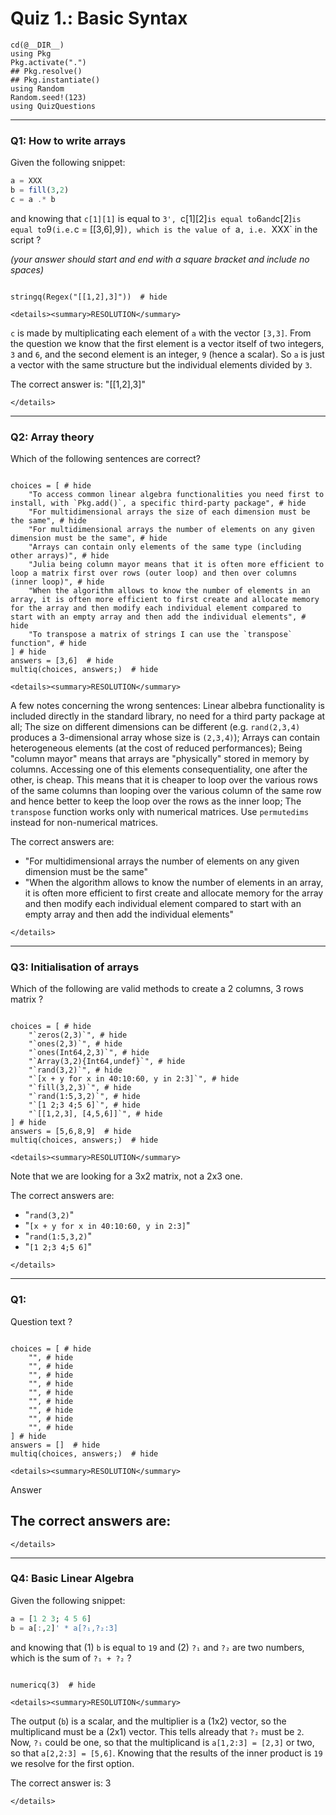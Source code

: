 # Quiz 1.: Basic Syntax

```@setup q0105
cd(@__DIR__)    
using Pkg      
Pkg.activate(".")  
## Pkg.resolve()   
## Pkg.instantiate()
using Random
Random.seed!(123)
using QuizQuestions
```

--------------------------------------------------------------------------------
### Q1: How to write arrays 

Given the following snippet:

```julia
a = XXX
b = fill(3,2)
c = a .* b
```

and knowing that `c[1][1]` is equal to `3', `c[1][2]` is equal to `6` and `c[2]` is equal to `9` (i.e. `c = [[3,6],9]`), which is the value of `a`, i.e. `XXX` in the script ?

_(your answer should start and end with a square bracket and include no spaces)_

```@example q0105

stringq(Regex("[[1,2],3]"))  # hide

```

```@raw html
<details><summary>RESOLUTION</summary>
```

`c` is made by multiplicating each element of `a` with the vector `[3,3]`. From the question we know that the first element is a vector itself of two integers, `3` and `6`, and the second element is an integer, `9` (hence a scalar). So `a` is just a vector with the same structure but the individual elements divided by `3`.

The correct answer is: "[[1,2],3]"

```@raw html
</details>
```

--------------------------------------------------------------------------------
### Q2: Array theory

Which of the following sentences are correct?

```@example q0105

choices = [ # hide
    "To access common linear algebra functionalities you need first to install, with `Pkg.add()`, a specific third-party package", # hide
    "For multidimensional arrays the size of each dimension must be the same", # hide
    "For multidimensional arrays the number of elements on any given dimension must be the same", # hide
    "Arrays can contain only elements of the same type (including other arrays)", # hide
    "Julia being column mayor means that it is often more efficient to loop a matrix first over rows (outer loop) and then over columns (inner loop)", # hide
    "When the algorithm allows to know the number of elements in an array, it is often more efficient to first create and allocate memory for the array and then modify each individual element compared to start with an empty array and then add the individual elements", # hide
    "To transpose a matrix of strings I can use the `transpose` function", # hide
] # hide
answers = [3,6]  # hide
multiq(choices, answers;)  # hide

```

```@raw html
<details><summary>RESOLUTION</summary>
```

A few notes concerning the wrong sentences: Linear albebra functionality is included directly in the standard library, no need for a third party package at all; The size on different dimensions can be different (e.g. `rand(2,3,4)` produces a 3-dimensional array whose size is `(2,3,4)`); Arrays can contain heterogeneous elements (at the cost of reduced performances); Being "column mayor" means that arrays are "physically" stored in memory by columns. Accessing one of this elements consequentiality, one after the other, is cheap. This means that it is cheaper to loop over the various rows of the same columns than looping over the various column of the same row and hence better to keep the loop over the rows as the inner loop; The `transpose` function works only with numerical matrices. Use `permutedims` instead for non-numerical matrices.

The correct answers are:
  - "For multidimensional arrays the number of elements on any given dimension must be the same"
  - "When the algorithm allows to know the number of elements in an array, it is often more efficient to first create and allocate memory for the array and then modify each individual element compared to start with an empty array and then add the individual elements"

```@raw html
</details>
```


--------------------------------------------------------------------------------
### Q3: Initialisation of arrays

Which of the following are valid methods to create a 2 columns, 3 rows matrix ?

```@example q0105

choices = [ # hide
    "`zeros(2,3)`", # hide
    "`ones(2,3)`", # hide
    "`ones(Int64,2,3)`", # hide
    "`Array(3,2){Int64,undef}`", # hide
    "`rand(3,2)`", # hide
    "`[x + y for x in 40:10:60, y in 2:3]`", # hide
    "`fill(3,2,3)`", # hide
    "`rand(1:5,3,2)`", # hide
    "`[1 2;3 4;5 6]`", # hide
    "`[[1,2,3], [4,5,6]]`", # hide
] # hide
answers = [5,6,8,9]  # hide
multiq(choices, answers;)  # hide

```

```@raw html
<details><summary>RESOLUTION</summary>
```

Note that we are looking for a 3x2 matrix, not a 2x3 one.

The correct answers are:
  - "`rand(3,2)`"
  - "`[x + y for x in 40:10:60, y in 2:3]`"
  - "`rand(1:5,3,2)`"
  - "`[1 2;3 4;5 6]`"   

```@raw html
</details>
```




--------------------------------------------------------------------------------
### Q1: 

Question text ?

```@example q01

choices = [ # hide
    "", # hide
    "", # hide
    "", # hide
    "", # hide
    "", # hide
    "", # hide
    "", # hide
    "", # hide
    "", # hide
] # hide
answers = []  # hide
multiq(choices, answers;)  # hide

```

```@raw html
<details><summary>RESOLUTION</summary>
```

Answer

The correct answers are:
  - 

```@raw html
</details>
```


--------------------------------------------------------------------------------
### Q4: Basic Linear Algebra 

Given the following snippet:

```julia
a = [1 2 3; 4 5 6]
b = a[:,2]' * a[?₁,?₂:3]
```

and knowing that (1)  `b` is equal to `19` and (2) `?₁` and `?₂` are two numbers, which is the sum of `?₁ + ?₂` ?

```@example q0105

numericq(3)  # hide

```

```@raw html
<details><summary>RESOLUTION</summary>
```

The output (`b`) is a scalar, and the multiplier is a (1x2) vector, so the multiplicand must be a (2x1) vector. This tells already that `?₂` must be `2`. Now, `?₁` could be one, so that the  multiplicand is `a[1,2:3] = [2,3]` or two, so that `a[2,2:3] = [5,6]`. Knowing that the results of the inner product is `19` we resolve for the first option.

The correct answer is: 3

```@raw html
</details>
```